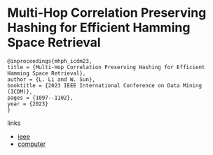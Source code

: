 # Multi-Hop Correlation Preserving Hashing for Efficient Hamming Space Retrieval

```
@inproceedings{mhph_icdm23,
title = {Multi-Hop Correlation Preserving Hashing for Efficient Hamming Space Retrieval},
author = {L. Li and W. Sun},
booktitle = {2023 IEEE International Conference on Data Mining (ICDM)},
pages = {1097--1102},
year = {2023}
}
```

links
- [ieee](https://doi.org/10.1109/ICDM58522.2023.00130)
- [computer](https://doi.ieeecomputersociety.org/10.1109/ICDM58522.2023.00130)
